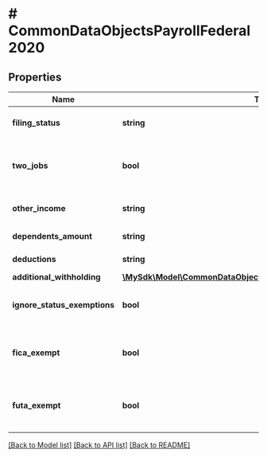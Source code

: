 # # CommonDataObjectsPayrollFederal2020

## Properties

Name | Type | Description | Notes
------------ | ------------- | ------------- | -------------
**filing_status** | **string** | Filing status for federal taxes | [optional]
**two_jobs** | **bool** | Whether the employee has two jobs | [optional]
**other_income** | **string** | Other income amount | [optional]
**dependents_amount** | **string** | Dependents amount | [optional]
**deductions** | **string** | Deductions amount | [optional]
**additional_withholding** | [**\MySdk\Model\CommonDataObjectsPayrollPayrollAdditionalWithholding**](CommonDataObjectsPayrollPayrollAdditionalWithholding.md) |  | [optional]
**ignore_status_exemptions** | **bool** | Whether to ignore status exemptions | [optional]
**fica_exempt** | **bool** | Whether the employee is exempt from FICA | [optional]
**futa_exempt** | **bool** | Whether the employee is exempt from FUTA | [optional]

[[Back to Model list]](../../README.md#models) [[Back to API list]](../../README.md#endpoints) [[Back to README]](../../README.md)
